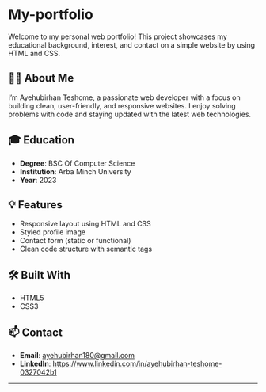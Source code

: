# My-portfolio

Welcome to my personal web portfolio! This project showcases my educational background, interest, and contact on a simple website by using HTML and CSS. 

## 🧑‍💻 About Me

I’m Ayehubirhan Teshome, a passionate web developer with a focus on building clean, user-friendly, and responsive websites. I enjoy solving problems with code and staying updated with the latest web technologies.

## 🎓 Education

- **Degree**: BSC Of Computer Science
- **Institution**: Arba Minch University 
- **Year**: 2023

## 💡 Features

- Responsive layout using HTML and CSS
- Styled profile image
- Contact form (static or functional)
- Clean code structure with semantic tags

## 🛠️ Built With

- HTML5
- CSS3

## 📫 Contact

- **Email**: ayehubirhan180@gmail.com
- **LinkedIn**: https://www.linkedin.com/in/ayehubirhan-teshome-0327042b1

---

